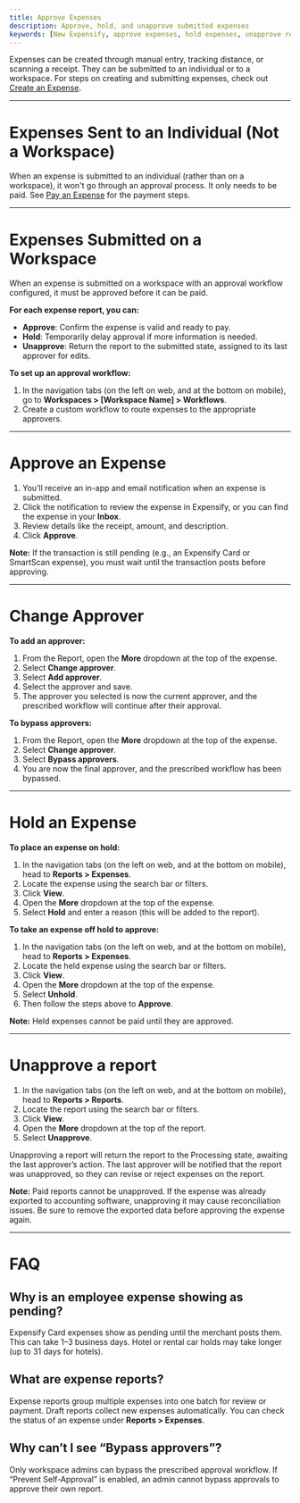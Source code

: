 ```yaml
---
title: Approve Expenses
description: Approve, hold, and unapprove submitted expenses
keywords: [New Expensify, approve expenses, hold expenses, unapprove report, workspace approval workflow, expense approval, reimburse expenses, pending expense, Expensify Card, expense status, expense settings]
---
```


Expenses can be created through manual entry, tracking distance, or scanning a receipt. They can be submitted to an individual or to a workspace. For steps on creating and submitting expenses, check out [Create an Expense](https://help.expensify.com/articles/new-expensify/expenses-and-payments/Create-an-expense).

---

# Expenses Sent to an Individual (Not a Workspace)

When an expense is submitted to an individual (rather than on a workspace), it won't go through an approval process. It only needs to be paid. See [Pay an Expense](https://help.expensify.com/articles/new-expensify/expenses-and-payments/Pay-an-expense) for the payment steps.

---

# Expenses Submitted on a Workspace

When an expense is submitted on a workspace with an approval workflow configured, it must be approved before it can be paid.

**For each expense report, you can:**

- **Approve**: Confirm the expense is valid and ready to pay.
- **Hold**: Temporarily delay approval if more information is needed.
- **Unapprove**: Return the report to the submitted state, assigned to its last approver for edits.

**To set up an approval workflow:**

1. In the navigation tabs (on the left on web, and at the bottom on mobile), go to **Workspaces > [Workspace Name] > Workflows**.
2. Create a custom workflow to route expenses to the appropriate approvers.

---

# Approve an Expense

1. You’ll receive an in-app and email notification when an expense is submitted.
2. Click the notification to review the expense in Expensify, or you can find the expense in your **Inbox**.
3. Review details like the receipt, amount, and description.
4. Click **Approve**.

**Note:** If the transaction is still pending (e.g., an Expensify Card or SmartScan expense), you must wait until the transaction posts before approving.

---

# Change Approver

**To add an approver:**

1. From the Report, open the **More** dropdown at the top of the expense.
2. Select **Change approver**.
3. Select **Add approver**.
4. Select the approver and save.
5. The approver you selected is now the current approver, and the prescribed workflow will continue after their approval. 

**To bypass approvers:**

1. From the Report, open the **More** dropdown at the top of the expense.
2. Select **Change approver**.
3. Select **Bypass approvers**.
4. You are now the final approver, and the prescribed workflow has been bypassed.

---

# Hold an Expense

**To place an expense on hold:**

1. In the navigation tabs (on the left on web, and at the bottom on mobile), head to **Reports > Expenses**.
2. Locate the expense using the search bar or filters.
3. Click **View**.
4. Open the **More** dropdown at the top of the expense.
5. Select **Hold** and enter a reason (this will be added to the report).

**To take an expense off hold to approve:**

1. In the navigation tabs (on the left on web, and at the bottom on mobile), head to **Reports > Expenses**.
2. Locate the held expense using the search bar or filters.
3. Click **View**.
4. Open the **More** dropdown at the top of the expense.
5. Select **Unhold**.
6. Then follow the steps above to **Approve**.

**Note:** Held expenses cannot be paid until they are approved.

---

# Unapprove a report

1. In the navigation tabs (on the left on web, and at the bottom on mobile), head to **Reports > Reports**.
2. Locate the report using the search bar or filters.
3. Click **View**.
4. Open the **More** dropdown at the top of the report.
5. Select **Unapprove**.

Unapproving a report will return the report to the Processing state, awaiting the last approver’s action. The last approver will be notified that the report was unapproved, so they can revise or reject expenses on the report.

**Note:** Paid reports cannot be unapproved. If the expense was already exported to accounting software, unapproving it may cause reconciliation issues. Be sure to remove the exported data before approving the expense again.

---

# FAQ

## Why is an employee expense showing as pending?
Expensify Card expenses show as pending until the merchant posts them. This can take 1–3 business days. Hotel or rental car holds may take longer (up to 31 days for hotels).

## What are expense reports?
Expense reports group multiple expenses into one batch for review or payment. Draft reports collect new expenses automatically. You can check the status of an expense under **Reports > Expenses**.

## Why can’t I see “Bypass approvers”?
Only workspace admins can bypass the prescribed approval workflow. If “Prevent Self-Approval” is enabled, an admin cannot bypass approvals to approve their own report. 

